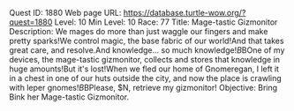 Quest ID: 1880
Web page URL: https://database.turtle-wow.org/?quest=1880
Level: 10
Min Level: 10
Race: 77
Title: Mage-tastic Gizmonitor
Description: We mages do more than just waggle our fingers and make pretty sparks!We control magic, the base fabric of our world!And that takes great care, and resolve.And knowledge... so much knowledge!$B$BOne of my devices, the mage-tastic gizmonitor, collects and stores that knowledge in huge amounts!But it's lost!When we fled our home of Gnomeregan, I left it in a chest in one of our huts outside the city, and now the place is crawling with leper gnomes!$B$BPlease, $N, retrieve my gizmonitor!
Objective: Bring Bink her Mage-tastic Gizmonitor.
